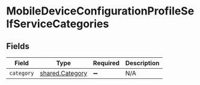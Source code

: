 # MobileDeviceConfigurationProfileSelfServiceCategories


## Fields

| Field                                                     | Type                                                      | Required                                                  | Description                                               |
| --------------------------------------------------------- | --------------------------------------------------------- | --------------------------------------------------------- | --------------------------------------------------------- |
| `category`                                                | [shared.Category](../../../sdk/models/shared/category.md) | :heavy_minus_sign:                                        | N/A                                                       |